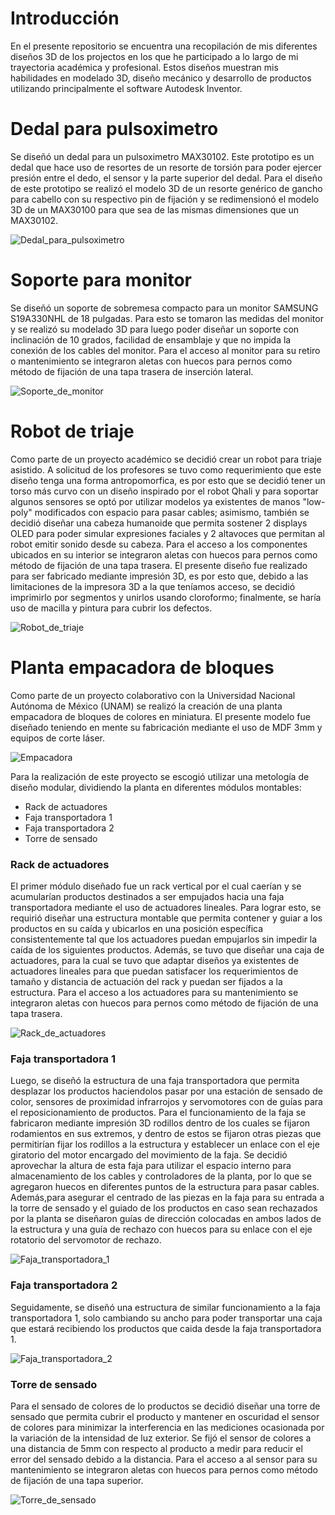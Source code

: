 # Introducción
En el presente repositorio se encuentra una recopilación de mis diferentes diseños 3D de los projectos en los que he participado a lo largo de mi trayectoria académica y profesional. Estos diseños muestran mis habilidades en modelado 3D, diseño mecánico y desarrollo de productos utilizando principalmente el software Autodesk Inventor.

# Dedal para pulsoximetro
Se diseñó un dedal para un pulsoximetro MAX30102. Este prototipo es un dedal que hace uso de resortes de un resorte de torsión para poder ejercer presión entre el dedo, el sensor y la parte superior del dedal. Para el diseño de este prototipo se realizó el modelo 3D de un resorte genérico de gancho para cabello con su respectivo pin de fijación y se redimensionó el modelo 3D de un MAX30100 para que sea de las mismas dimensiones que un MAX30102.

![Dedal_para_pulsoximetro](Dedal_para_pulsoximetro/Dedal_para_pulsoximetro.png)

# Soporte para monitor
Se diseñó un soporte de sobremesa compacto para un monitor SAMSUNG S19A330NHL de 18 pulgadas. Para esto se tomaron las medidas del monitor y se realizó su modelado 3D para luego poder diseñar un soporte con inclinación de 10 grados, facilidad de ensamblaje y que no impida la conexión de los cables del monitor. Para el acceso al monitor para su retiro o mantenimiento se integraron aletas con huecos para pernos como método de fijación de una tapa trasera de inserción lateral.

![Soporte_de_monitor](Soporte_de_monitor/Soporte_de_monitor.png)

# Robot de triaje
Como parte de un proyecto académico se decidió crear un robot para triaje asistido. A solicitud de los profesores se tuvo como requerimiento que este diseño tenga una forma antropomorfica, es por esto que se decidió tener un torso más curvo con un diseño inspirado por el robot Qhali y para soportar algunos sensores se optó por utilizar modelos ya existentes de manos "low-poly" modificados con espacio para pasar cables; asimismo, también se decidió diseñar una cabeza humanoide que permita sostener 2 displays OLED para poder simular expresiones faciales y 2 altavoces que permitan al robot emitir sonido desde su cabeza. Para el acceso a los componentes ubicados en su interior se integraron aletas con huecos para pernos como método de fijación de una tapa trasera. El presente diseño fue realizado para ser fabricado mediante impresión 3D, es por esto que, debido a las limitaciones de la impresora 3D a la que teníamos acceso, se decidió imprimirlo por segmentos y unirlos usando cloroformo; finalmente, se haría uso de macilla y pintura para cubrir los defectos. 

![Robot_de_triaje](Robot_de_triaje/Robot_de_triaje.png)

# Planta empacadora de bloques
Como parte de un proyecto colaborativo con la Universidad Nacional Autónoma de México (UNAM) se realizó la creación de una planta empacadora de bloques de colores en miniatura. El presente modelo fue diseñado teniendo en mente su fabricación mediante el uso de MDF 3mm y equipos de corte láser.

![Empacadora](Empacadora/Empacadora.png)

Para la realización de este proyecto se escogió utilizar una metología de diseño modular, dividiendo la planta en diferentes módulos montables: 
- Rack de actuadores
- Faja transportadora 1
- Faja transportadora 2
- Torre de sensado

### Rack de actuadores
El primer módulo diseñado fue un rack vertical por el cual caerían y se acumularían productos destinados a ser empujados hacia una faja transportadora mediante el uso de actuadores lineales. Para lograr esto, se requirió diseñar una estructura montable que permita contener y guiar a los productos en su caída y ubicarlos en una posición específica consistentemente tal que los actuadores puedan empujarlos sin impedir la caída de los siguientes productos. Además, se tuvo que diseñar una caja de actuadores, para la cual se tuvo que adaptar diseños ya existentes de actuadores lineales para que puedan satisfacer los requerimientos de tamaño y distancia de actuación del rack y puedan ser fijados a la estructura. Para el acceso a los actuadores para su mantenimiento se integraron aletas con huecos para pernos como método de fijación de una tapa trasera.

![Rack_de_actuadores](Empacadora/Rack_de_actuadores/Rack_de_actuadores.png)

### Faja transportadora 1
Luego, se diseñó la estructura de una faja transportadora que permita desplazar los productos haciendolos pasar por una estación de sensado de color, sensores de proximidad infrarrojos y servomotores con de guías para el reposicionamiento de productos. Para el funcionamiento de la faja se fabricaron mediante impresión 3D rodillos dentro de los cuales se fijaron rodamientos en sus extremos, y dentro de estos se fijaron otras piezas que permitirían fijar los rodillos a la estructura y establecer un enlace con el eje giratorio del motor encargado del movimiento de la faja. Se decidió aprovechar la altura de esta faja para utilizar el espacio interno para almacenamiento de los cables y controladores de la planta, por lo que se agregaron huecos en diferentes puntos de la estructura para pasar cables. Además,para asegurar el centrado de las piezas en la faja para su entrada a la torre de sensado y el guiado de los productos en caso sean rechazados por la planta se diseñaron guías de dirección colocadas en ambos lados de la estructura y una guía de rechazo con huecos para su enlace con el eje rotatorio del servomotor de rechazo.

![Faja_transportadora_1](Empacadora/Faja_transportadora_1/Faja_transportadora_1.png)


### Faja transportadora 2
Seguidamente, se diseñó una estructura de similar funcionamiento a la faja transportadora 1, solo cambiando su ancho para poder transportar una caja que estará recibiendo los productos que caida desde la faja transportadora 1.

![Faja_transportadora_2](Empacadora/Faja_transportadora_2/Faja_transportadora_2.png)

### Torre de sensado
Para el sensado de colores de lo productos se decidió diseñar una torre de sensado que permita cubrir el producto y mantener en oscuridad el sensor de colores para minimizar la interferencia en las mediciones ocasionada por la variación de la intensidad de luz exterior. Se fijó el sensor de colores a una distancia de 5mm con respecto al producto a medir para reducir el error del sensado debido a la distancia. Para el acceso a al sensor para su mantenimiento se integraron aletas con huecos para pernos como método de fijación de una tapa superior.

![Torre_de_sensado](Empacadora/Torre_de_sensado/Torre_de_sensado.png)
